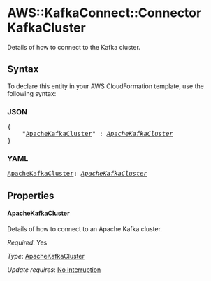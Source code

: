 # AWS::KafkaConnect::Connector KafkaCluster

Details of how to connect to the Kafka cluster.

## Syntax

To declare this entity in your AWS CloudFormation template, use the following syntax:

### JSON

<pre>
{
    "<a href="#apachekafkacluster" title="ApacheKafkaCluster">ApacheKafkaCluster</a>" : <i><a href="apachekafkacluster.md">ApacheKafkaCluster</a></i>
}
</pre>

### YAML

<pre>
<a href="#apachekafkacluster" title="ApacheKafkaCluster">ApacheKafkaCluster</a>: <i><a href="apachekafkacluster.md">ApacheKafkaCluster</a></i>
</pre>

## Properties

#### ApacheKafkaCluster

Details of how to connect to an Apache Kafka cluster.

_Required_: Yes

_Type_: <a href="apachekafkacluster.md">ApacheKafkaCluster</a>

_Update requires_: [No interruption](https://docs.aws.amazon.com/AWSCloudFormation/latest/UserGuide/using-cfn-updating-stacks-update-behaviors.html#update-no-interrupt)
